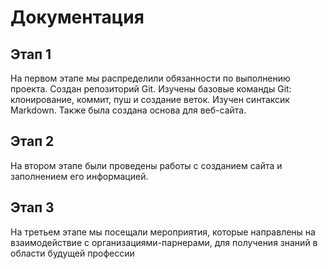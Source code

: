 # Документация
 ## Этап 1
 На первом этапе мы распределили обязанности по выполнению проекта. Создан репозиторий Git. Изучены базовые команды Git: клонирование, коммит, пуш и создание веток. Изучен синтаксик Markdown. Также была создана основа для веб-сайта.
 ## Этап 2
 На втором этапе были проведены работы с созданием сайта и заполнением его информацией.
 ## Этап 3
 На третьем этапе мы посещали мероприятия, которые направлены на взаимодействие с организациями-парнерами, для получения знаний в области будущей профессии 
